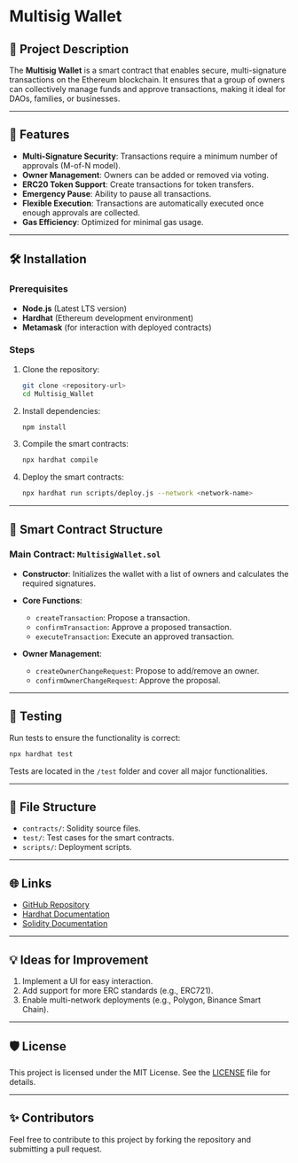 # **Multisig Wallet**

## 📝 Project Description

The **Multisig Wallet** is a smart contract that enables secure, multi-signature transactions on the Ethereum blockchain. 
It ensures that a group of owners can collectively manage funds and approve transactions, making it ideal for DAOs, families, or businesses.

---

## 🚀 Features

- **Multi-Signature Security**: Transactions require a minimum number of approvals (M-of-N model).
- **Owner Management**: Owners can be added or removed via voting.
- **ERC20 Token Support**: Create transactions for token transfers.
- **Emergency Pause**: Ability to pause all transactions.
- **Flexible Execution**: Transactions are automatically executed once enough approvals are collected.
- **Gas Efficiency**: Optimized for minimal gas usage.

---

## 🛠️ Installation

### Prerequisites

- **Node.js** (Latest LTS version)
- **Hardhat** (Ethereum development environment)
- **Metamask** (for interaction with deployed contracts)

### Steps

1. Clone the repository:

   ```bash
   git clone <repository-url>
   cd Multisig_Wallet
   ```

2. Install dependencies:

   ```bash
   npm install
   ```

3. Compile the smart contracts:

   ```bash
   npx hardhat compile
   ```

4. Deploy the smart contracts:

   ```bash
   npx hardhat run scripts/deploy.js --network <network-name>
   ```

---

## 📜 Smart Contract Structure

### Main Contract: `MultisigWallet.sol`

- **Constructor**:
  Initializes the wallet with a list of owners and calculates the required signatures.

- **Core Functions**:
  - `createTransaction`: Propose a transaction.
  - `confirmTransaction`: Approve a proposed transaction.
  - `executeTransaction`: Execute an approved transaction.

- **Owner Management**:
  - `createOwnerChangeRequest`: Propose to add/remove an owner.
  - `confirmOwnerChangeRequest`: Approve the proposal.

---

## 📄 Testing

Run tests to ensure the functionality is correct:

```bash
npx hardhat test
```

Tests are located in the `/test` folder and cover all major functionalities.

---

## 📂 File Structure

- `contracts/`: Solidity source files.
- `test/`: Test cases for the smart contracts.
- `scripts/`: Deployment scripts.

---

## 🌐 Links

- [GitHub Repository](https://github.com/your-repository-link)
- [Hardhat Documentation](https://hardhat.org/docs)
- [Solidity Documentation](https://docs.soliditylang.org/)

---

## 💡 Ideas for Improvement

1. Implement a UI for easy interaction.
2. Add support for more ERC standards (e.g., ERC721).
3. Enable multi-network deployments (e.g., Polygon, Binance Smart Chain).

---

## 🛡️ License

This project is licensed under the MIT License. See the [LICENSE](LICENSE) file for details.

---

## ✨ Contributors

Feel free to contribute to this project by forking the repository and submitting a pull request.
